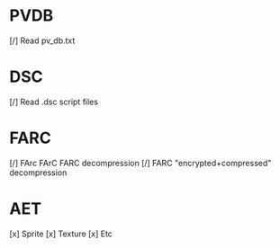 # PVDB
[/] Read pv_db.txt 

# DSC
[/] Read .dsc script files

# FARC
[/] FArc FArC FARC decompression
[/] FARC "encrypted+compressed" decompression

# AET
[x] Sprite
[x] Texture
[x] Etc

